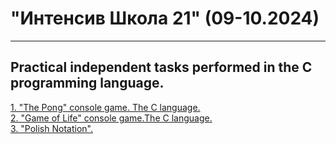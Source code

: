 # "Интенсив Школа 21" (09-10.2024)
---
## Practical independent tasks performed in the C programming language.

[1. "The Pong" console game. The C language.](https://github.com/Sliva721/school_21/tree/main/Pong)  
[2. "Game of Life" console game.The C language.](https://github.com/Sliva721/school_21/tree/main/GameOfLife)  
[3. "Polish Notation".](https://github.com/Sliva721/school_21/tree/main/Polish_Notation)  

